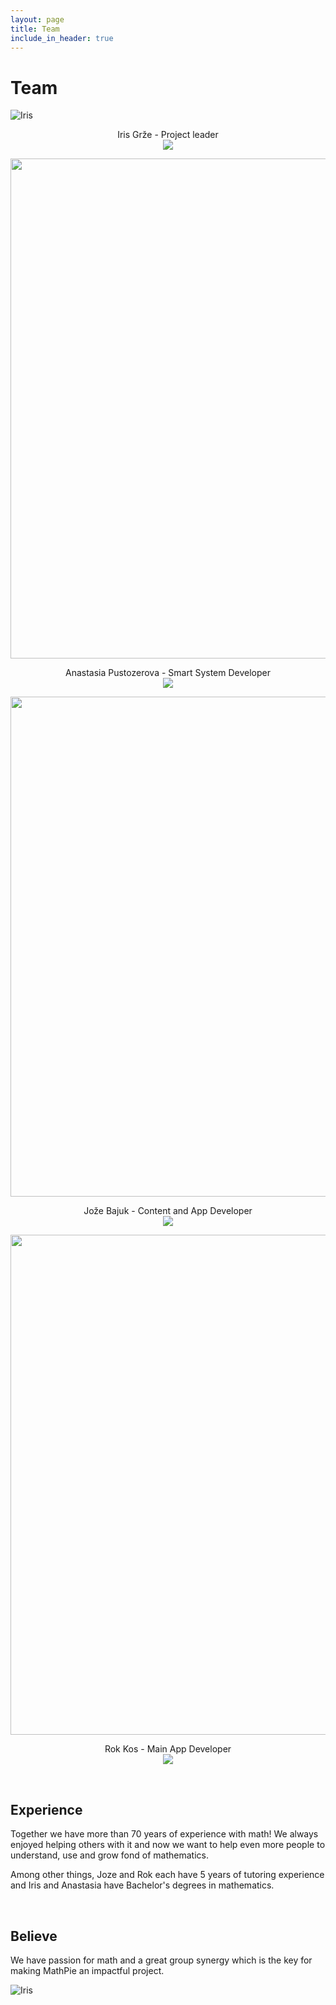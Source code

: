 ```yaml
---
layout: page
title: Team
include_in_header: true
---
```


# Team

![Iris](../assets/MathPieTeam_Iris.jfif)

<p align="center">
Iris Grže - Project leader
<br>
<a href="https://www.linkedin.com/in/irisgrze/">
<img src="https://img.shields.io/badge/LinkedIn-0077B5?style=for-the-badge&logo=linkedin&logoColor=white">
</a>
</p>

<img src="../assets/MathPieTeam_Anastasia.jfif" width="800" height="800">

<p align="center">
Anastasia Pustozerova - Smart System Developer
<br>
<a href="https://www.linkedin.com/in/apustozerova/">
<img src="https://img.shields.io/badge/LinkedIn-0077B5?style=for-the-badge&logo=linkedin&logoColor=white">
</a>
</p>

<img src="../assets/MathPieTeam_Joze.jfif" width="800" height="800">

<p align="center">
Jože Bajuk - Content and App Developer
<br>
<a href="https://www.linkedin.com/in/joze-bajuk/">
<img src="https://img.shields.io/badge/LinkedIn-0077B5?style=for-the-badge&logo=linkedin&logoColor=white">
</a>
</p>

<img src="../assets/MathPieTeam_Rok.jfif" width="800" height="800">

<p align="center">
Rok Kos - Main App Developer
<br>
<a href="https://www.linkedin.com/in/rok-kos/">
<img src="https://img.shields.io/badge/LinkedIn-0077B5?style=for-the-badge&logo=linkedin&logoColor=white">
</a>
</p>

<br>

## Experience
Together we have more than 70 years of experience with math! We always enjoyed helping others with it and now we want to help even more people to understand, use and grow fond of mathematics.

Among other things, Joze and Rok each have 5 years of tutoring experience and Iris and Anastasia have Bachelor's degrees in mathematics.

<br>

## Believe
We have passion for math and a great group synergy which is the key for making MathPie an impactful project.
<br>

![Iris](../assets/TeamPicture.png)

